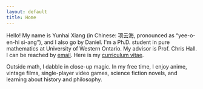 ```yaml
---
layout: default
title: Home
---
```



Hello! My name is Yunhai Xiang (in Chinese: 项云海, pronounced as “yee-o-en-hi si-ang”), and I also go by Daniel. I'm a Ph.D. student in pure mathematics at University of Western Ontario. My advisor is Prof. Chris Hall. I can be reached by [email](mailto:yxiang72@uwo.ca). Here is my [curriculum vitae](assets/CV.pdf).

Outside math, I dabble in close-up magic. In my free time, I enjoy anime, vintage films, single-player video games, science fiction novels, and learning about history and philosophy. 
